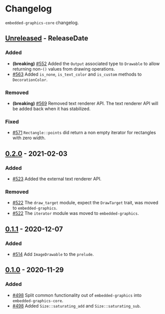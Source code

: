 # Changelog

`embedded-graphics-core` changelog.

<!-- next-header -->

## [Unreleased] - ReleaseDate

### Added

- **(breaking)** [#552](https://github.com/embedded-graphics/embedded-graphics/pull/552) Added the `Output` associated type to `Drawable` to allow returning non-`()` values from drawing operations.
- [#563](https://github.com/embedded-graphics/embedded-graphics/pull/563) Added `is_none`, `is_text_color` and `is_custom` methods to `DecorationColor`.

### Removed

- **(breaking)** [#569](https://github.com/embedded-graphics/embedded-graphics/pull/569) Removed text renderer API. The text renderer API will be added back when it has stabilized.

### Fixed

- [#571](https://github.com/embedded-graphics/embedded-graphics/pull/571) `Rectangle::points` did return a non empty iterator for rectangles with zero width.

## [0.2.0] - 2021-02-03

### Added

- [#523](https://github.com/embedded-graphics/embedded-graphics/pull/523) Added the external text renderer API.

### Removed

- [#522](https://github.com/embedded-graphics/embedded-graphics/pull/522) The `draw_target` module, expect the `DrawTarget` trait, was moved to `embedded-graphics`.
- [#522](https://github.com/embedded-graphics/embedded-graphics/pull/522) The `iterator` module was moved to `embedded-graphics`.

## [0.1.1] - 2020-12-07

### Added

- [#514](https://github.com/embedded-graphics/embedded-graphics/pull/514) Add `ImageDrawable` to the `prelude`.

## [0.1.0] - 2020-11-29

### Added

- [#498](https://github.com/embedded-graphics/embedded-graphics/pull/498) Split common functionality out of `embedded-graphics` into `embedded-graphics-core`.
- [#498](https://github.com/embedded-graphics/embedded-graphics/pull/498) Added `Size::saturating_add` and `Size::saturating_sub`.

<!-- next-url -->

[unreleased]: https://github.com/embedded-graphics/embedded-graphics-core/compare/embedded-graphics-core-v0.2.0...HEAD
[0.2.0]: https://github.com/embedded-graphics/embedded-graphics-core/compare/embedded-graphics-core-v0.1.1...embedded-graphics-core-v0.2.0
[0.1.1]: https://github.com/embedded-graphics/embedded-graphics-core/compare/embedded-graphics-core-v0.1.0...embedded-graphics-core-v0.1.1
[0.1.0]: https://github.com/embedded-graphics/embedded-graphics/compare/embedded-graphics-v0.7.0-alpha.1...embedded-graphics-core-v0.1.0
